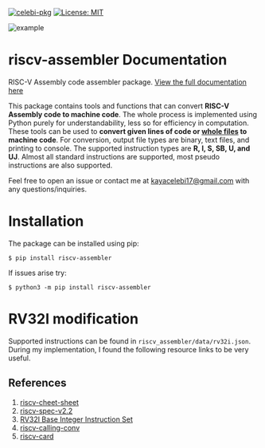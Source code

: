 [![celebi-pkg](https://circleci.com/gh/celebi-pkg/riscv-assembler.svg?style=svg)](https://circleci.com/gh/celebi-pkg/riscv-assembler)
[![License: MIT](https://img.shields.io/badge/License-MIT-yellow.svg)](https://opensource.org/licenses/MIT)

![example](references/mdimg.png)
# riscv-assembler Documentation
RISC-V Assembly code assembler package. [View the full documentation here]([https://www.riscvassembler.org](https://celebi-pkg.github.io/riscv-assembler/))

This package contains tools and functions that can convert **RISC-V Assembly code to machine code**. The whole process is implemented using Python purely for understandability, less so for efficiency in computation. These tools can be used to **convert given lines of code or [whole files](#convert) to machine code**. For conversion, output file types are binary, text files, and printing to console. The supported instruction types are **R, I, S, SB, U, and UJ**. Almost all standard instructions are supported, most pseudo instructions are also supported.

Feel free to open an issue or contact me at [kayacelebi17@gmail.com](mailto:kayacelebi17@gmail.com?subject=[GitHub]%20riscv-assembler) with any questions/inquiries.

# Installation
The package can be installed using pip:

    $ pip install riscv-assembler

If issues arise try:

    $ python3 -m pip install riscv-assembler

# RV32I modification

Supported instructions can be found in `riscv_assembler/data/rv32i.json`. During my implementation, I found the following resource links to be very useful.

## References
1. [riscv-cheet-sheet](https://projectf.io/posts/riscv-cheat-sheet/)
2. [riscv-spec-v2.2](https://riscv.org/wp-content/uploads/2017/05/riscv-spec-v2.2.pdf)
3. [RV32I Base Integer Instruction Set](https://five-embeddev.com/riscv-user-isa-manual/Priv-v1.12/rv32.html)
4. [riscv-calling-conv](https://riscv.org/wp-content/uploads/2015/01/riscv-calling.pdf)
5. [riscv-card](https://www.cs.sfu.ca/~ashriram/Courses/CS295/assets/notebooks/RISCV/RISCV_CARD.pdf)
